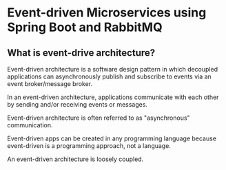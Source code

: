 # Event-driven Microservices using Spring Boot and RabbitMQ

## What is event-drive architecture?
Event-driven architecture is a software design pattern in which decoupled applications can asynchronously publish and 
subscribe to events via an event broker/message broker.

In an event-driven architecture, applications communicate with each other by sending and/or receiving events or messages.

Event-driven architecture is often referred to as "asynchronous" communication.

Event-driven apps can be created in any programming language because event-driven is a programming approach, not a language.

An event-driven architecture is loosely coupled.
